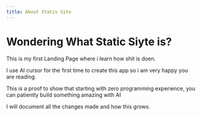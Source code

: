 ```yaml
---
title: About Statis Site
---
```


# Wondering What Static Siyte is?

This is my first Landing Page where i learn how shit is doen.

I use AI cursor for the first time to create this app so i am very happy you are reading.

This is a proof to show that starting with zero programming experience, you can patiently build something amazing with AI

I will document all the changes made and how this grows.
